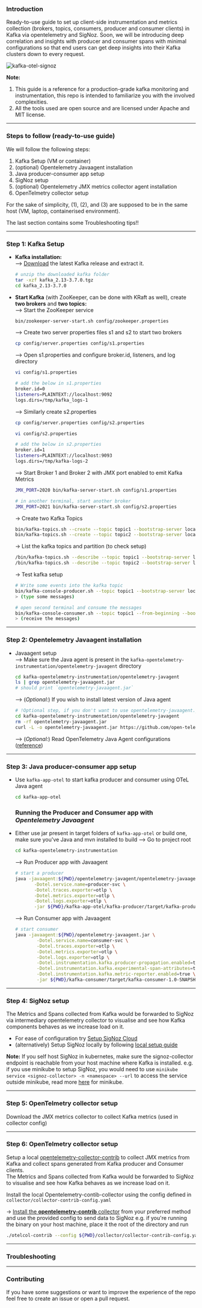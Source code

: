 ### Introduction
Ready-to-use guide to set up client-side instrumentation and metrics collection (brokers, topics, consumers, producer and consumer clients) in Kafka via opentelemetry and SigNoz.
Soon, we will be introducing deep correlation and insights with producer and consumer spans with minimal configurations so that end users can get deep insights into their Kafka clusters down to every request.

![kafka-otel-signoz](assets/kafka-otel-signoz.png)

**Note:**
1) This guide is a reference for a production-grade kafka monitoring and instrumentation, this repo is intended to familiarize you with the involved complexities.
2) All the tools used are open source and are licensed under Apache and MIT license.
---
### Steps to follow (ready-to-use guide)
We will follow the following steps:
1) Kafka Setup (VM or container)
2) (optional) Opentelemetry Javaagent installation
2) Java producer-consumer app setup
3) SigNoz setup
4) (optional) Opentelemetry JMX metrics collector agent installation
5) OpenTelmetry collector setup

For the sake of simplicity, (1), (2), and (3) are supposed to be in the same host (VM, laptop, containerised environment).

The last section contains some Troubleshooting tips!!

---
### **Step 1:** Kafka Setup
 - **Kafka installation:** </br>
--> [Download](https://www.apache.org/dyn/closer.cgi?path=/kafka/3.7.0/kafka_2.13-3.7.0.tgz) the latest Kafka release and extract it.
   ```bash
   # unzip the downloaded kafka folder
   tar -xzf kafka_2.13-3.7.0.tgz
   cd kafka_2.13-3.7.0
   ```

- **Start Kafka** (with ZooKeeper, can be done with KRaft as well), create **two brokers** and **two topics:** </br>
--> Start the ZooKeeper service
  ```bash
  bin/zookeeper-server-start.sh config/zookeeper.properties
  ```
  --> Create two server properties files s1 and s2 to start two brokers
  ```bash
  cp config/server.properties config/s1.properties
  ```
  --> Open s1.properties and configure broker.id, listeners, and log directory
  ```bash
  vi config/s1.properties
  ```
  ```bash
  # add the below in s1.properties
  broker.id=0
  listeners=PLAINTEXT://localhost:9092
  logs.dirs=/tmp/kafka_logs-1
  ```
  --> Similarly create s2.properties
  ```bash
  cp config/server.properties config/s2.properties
  ```
  ```bash
  vi config/s2.properties
  ```
  ```bash
  # add the below in s2.properties
  broker.id=1
  listeners=PLAINTEXT://localhost:9093
  logs.dirs=/tmp/kafka-logs-2
  ```
  --> Start Broker 1 and Broker 2 with JMX port enabled to emit Kafka Metrics
  ```bash
  JMX_PORT=2020 bin/kafka-server-start.sh config/s1.properties
  ```
  ```bash
  # in another terminal, start another broker
  JMX_PORT=2021 bin/kafka-server-start.sh config/s2.properties
  ```
  -> Create two Kafka Topics
  ```bash
  bin/kafka-topics.sh --create --topic topic1 --bootstrap-server localhost:9092 --replication-factor 2 --partitions 2
  bin/kafka-topics.sh --create --topic topic2 --bootstrap-server localhost:9092 --replication-factor 2 --partitions 1
  ```
  -> List the kafka topics and partition (to check setup)
  ```bash
  /bin/kafka-topics.sh --describe --topic topic1 --bootstrap-server localhost:9092
  /bin/kafka-topics.sh --describe --topic topic2 --bootstrap-server localhost:9092
  ```
  -> Test kafka setup
  ```bash
  # Write some events into the kafka topic
  bin/kafka-console-producer.sh --topic topic1 --bootstrap-server localhost:9092
  > (type some messages)
  ```
  ```bash
  # open second terminal and consume the messages
  bin/kafka-console-consumer.sh --topic topic1 --from-beginning --bootstrap-server localhost:9092
  > (receive the messages)
  ```
---
### Step 2: Opentelemetry Javaagent installation
- Javaagent setup</br>
  --> Make sure the Java agent is present in the `kafka-opentelemetry-instrumentation/opentelemetry-javagent` directory
  ```bash
  cd kafka-opentelemetry-instrumentation/opentelemetry-javagent
  ls | grep opentelemetry-javaagent.jar
  # should print `opentelemetry-javaagent.jar`
  ```
  --> (_Optional:_) If you wish to install latest version of Java agent
  ```bash
  # !Optional step, if you don't want to use opentelemetry-javaagent.jar present at kafka-opentelemetry-instrumentation/opentelemetry-javagent
  cd kafka-opentelemetry-instrumentation/opentelemetry-javagent
  rm -rf opentelemetry-javaagent.jar
  curl -L -o opentelemetry-javaagent.jar https://github.com/open-telemetry/opentelemetry-java-instrumentation/releases/latest/download/opentelemetry-javaagent.jar
  ```
  --> (_Optional:_) Read OpenTelemetry Java Agent configurations ([reference](https://opentelemetry.io/docs/languages/java/automatic/))</br>

---
### Step 3: Java producer-consumer app setup
 - Use `kafka-app-otel` to start kafka producer and consumer using OTeL Java agent
   ```bash
   cd kafka-app-otel
   ```
   ### Running the Producer and Consumer app with _Opentelemetry Javaagent_
 - Either use jar present in target folders of `kafka-app-otel` or build one, make sure you've Java and mvn installed to build
 --> Go to project root
   ```bash
   cd kafka-opentelemetry-instrumentation
   ```
   --> Run Producer app with Javaagent
    ```bash
   # start a producer
   java -javaagent:${PWD}/opentelemetry-javagent/opentelemetry-javaagent.jar \
           -Dotel.service.name=producer-svc \
           -Dotel.traces.exporter=otlp \
           -Dotel.metrics.exporter=otlp \
           -Dotel.logs.exporter=otlp \
           -jar ${PWD}/kafka-app-otel/kafka-producer/target/kafka-producer-1.0-SNAPSHOT-jar-with-dependencies.jar
   ```
   --> Run Consumer app with Javaagent
   ```bash
   # start consumer
   java -javaagent:${PWD}/opentelemetry-javaagent.jar \
           -Dotel.service.name=consumer-svc \
           -Dotel.traces.exporter=otlp \
           -Dotel.metrics.exporter=otlp \
           -Dotel.logs.exporter=otlp \
           -Dotel.instrumentation.kafka.producer-propagation.enabled=true \
           -Dotel.instrumentation.kafka.experimental-span-attributes=true \
           -Dotel.instrumentation.kafka.metric-reporter.enabled=true \
           -jar ${PWD}/kafka-consumer/target/kafka-consumer-1.0-SNAPSHOT-jar-with-dependencies.jar
   ```
---
### Step 4: SigNoz setup
The Metrics and Spans collected from Kafka would be forwarded to SigNoz via intermediary opentelemetry collector to visualise and see how Kafka components behaves as we increase load on it.
- For ease of configuration try [Setup SigNoz Cloud](https://signoz.io/docs/cloud/) 
- (alternatively) Setup SigNoz locally by following [local setup guide](https://signoz.io/docs/install/)

**Note:** If you self host SigNoz in kubernetes, make sure the signoz-collector endpoint is reachable from your host machine where Kafka is installed.
e.g. if you use minikube to setup SigNoz, you would need to use `minikube service <signoz-collector> -n <namespace> --url` to access the service outside minikube, read more [here](https://minikube.sigs.k8s.io/docs/handbook/accessing/) for minikube.

---
### Step 5: OpenTelmetry collector setup
Download the JMX metrics collector to collect Kafka metrics (used in collector config)

---
### Step 6: OpenTelmetry collector setup
Setup a local [opentelemetry-collector-contrib](https://github.com/open-telemetry/opentelemetry-collector-contrib) to collect JMX metrics from Kafka and collect spans generated from Kafka producer and Consumer clients. </br>
The Metrics and Spans collected from Kafka would be forwarded to SigNoz to visualise and see how Kafka behaves as we increase load on it.

Install the local Opentelemetry-contib-collector using the config defined in `collector/collector-contrib-config.yaml`

-> [Install the **opentelemetry-contrib** collector](https://opentelemetry.io/docs/collector/installation/) from your preferred method and use the provided config to send data to SigNoz
e.g. if you're running the binary on your host machine, place it the root of the directory and run
```bash
./otelcol-contrib --config ${PWD}/collector/collector-contrib-config.yaml
```
---
### Troubleshooting

---
### Contributing

If you have some suggestions or want to improve the experience of the repo feel free to create an issue or open a pull request.

